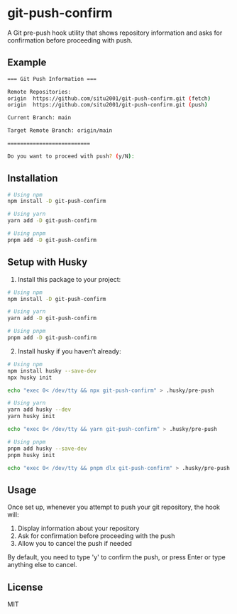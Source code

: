 # git-push-confirm

A Git pre-push hook utility that shows repository information and asks for confirmation before proceeding with push.

## Example

```bash
=== Git Push Information ===

Remote Repositories:
origin  https://github.com/situ2001/git-push-confirm.git (fetch)
origin  https://github.com/situ2001/git-push-confirm.git (push)

Current Branch: main

Target Remote Branch: origin/main

==========================

Do you want to proceed with push? (y/N): 
```

## Installation

```bash
# Using npm
npm install -D git-push-confirm

# Using yarn
yarn add -D git-push-confirm

# Using pnpm
pnpm add -D git-push-confirm
```

## Setup with Husky

1. Install this package to your project:

```bash
# Using npm
npm install -D git-push-confirm

# Using yarn
yarn add -D git-push-confirm

# Using pnpm
pnpm add -D git-push-confirm
```

2. Install husky if you haven't already:

```bash
# Using npm
npm install husky --save-dev
npx husky init

echo "exec 0< /dev/tty && npx git-push-confirm" > .husky/pre-push

# Using yarn
yarn add husky --dev
yarn husky init

echo "exec 0< /dev/tty && yarn git-push-confirm" > .husky/pre-push

# Using pnpm
pnpm add husky --save-dev
pnpm husky init

echo "exec 0< /dev/tty && pnpm dlx git-push-confirm" > .husky/pre-push
```

## Usage

Once set up, whenever you attempt to push your git repository, the hook will:

1. Display information about your repository
2. Ask for confirmation before proceeding with the push
3. Allow you to cancel the push if needed

By default, you need to type 'y' to confirm the push, or press Enter or type anything else to cancel.

## License

MIT

